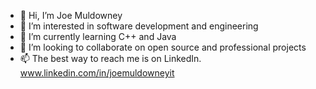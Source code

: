 - 👋 Hi, I’m Joe Muldowney
- 👀 I’m interested in software development and engineering
- 🌱 I’m currently learning C++ and Java
- 💞️ I’m looking to collaborate on open source and professional projects
- 📫 The best way to reach me is on LinkedIn. www.linkedin.com/in/joemuldowneyit


